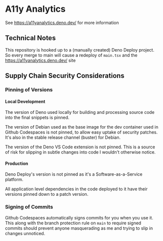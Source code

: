 # A11y Analytics

See https://a11yanalytics.deno.dev/ for more information

## Technical Notes

This repository is hooked up to a (manually created) Deno Deploy project. So every merge to main will cause a redeploy of `main.tsx` and the https://a11yanalytics.deno.dev/ site

## Supply Chain Security Considerations

### Pinning of Versions

#### Local Development

The version of Deno used locally for building and processing source code into the final snippets is pinned.

The version of Debian used as the base image for the dev container used in Github Codespaces is not pinned, to allow easy uptake of security patches. It's also in the stable release channel (buster) for Debian.

The version of the Deno VS Code extension is not pinned. This is a source of risk for slipping in subtle changes into code I wouldn't otherwise notice.

#### Production

Deno Deploy's version is not pinned as it's a Software-as-a-Service platform.

All application level dependencies in the code deployed to it have their versions pinned down to a patch version.

### Signing of Commits

Github Codespaces automatically signs commits for you when you use it. This along with the branch protection rule on `main` to require signed commits should prevent anyone masquerading as me and trying to slip in changes unnoticed.

